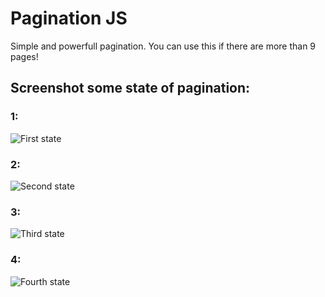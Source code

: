 # Pagination JS
Simple and powerfull pagination.
You can use this if there are more than 9 pages!

## Screenshot some state of pagination:
### 1:
![First state](https://github.com/therealpanda98/Pagination-JS/tree/master/Screenshots/1.PNG)

### 2:
![Second state](https://github.com/therealpanda98/Pagination-JS/tree/master/Screenshots/2.PNG)

### 3:
![Third state](https://github.com/therealpanda98/Pagination-JS/tree/master/Screenshots/3.PNG)

### 4:
![Fourth state](https://github.com/therealpanda98/Pagination-JS/tree/master/Screenshots/4.PNG)
